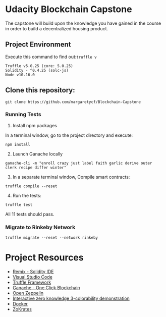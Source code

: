 # Udacity Blockchain Capstone

The capstone will build upon the knowledge you have gained in the course in order to build a decentralized housing product. 

## Project Environment
Execute this command to find out:`truffle v`
```
Truffle v5.0.25 (core: 5.0.25)
Solidity - ^0.4.25 (solc-js)
Node v10.16.0

```

## Clone this repository:

```
git clone https://github.com/margaretycf/Blockchain-Capstone

```

### Running Tests

1. Install npm packages

In a terminal window, go to the project directory and execute:
```
npm install
```
2. Launch Ganache locally
```
ganache-cli -m "enroll crazy just label faith garlic derive outer clerk recipe differ winter"
```

3. In a separate terminal window, Compile smart contracts:
```
truffle compile --reset
```

4. Run the tests:
```
truffle test
```
All 11 tests should pass.


### Migrate to Rinkeby Network
```
truffle migrate --reset --network rinkeby
```





# Project Resources

* [Remix - Solidity IDE](https://remix.ethereum.org/)
* [Visual Studio Code](https://code.visualstudio.com/)
* [Truffle Framework](https://truffleframework.com/)
* [Ganache - One Click Blockchain](https://truffleframework.com/ganache)
* [Open Zeppelin ](https://openzeppelin.org/)
* [Interactive zero knowledge 3-colorability demonstration](http://web.mit.edu/~ezyang/Public/graph/svg.html)
* [Docker](https://docs.docker.com/install/)
* [ZoKrates](https://github.com/Zokrates/ZoKrates)
